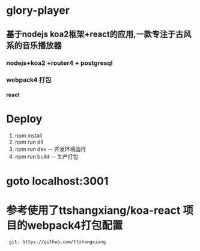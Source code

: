 # glory-player
## 基于nodejs koa2框架+react的应用,一款专注于古风系的音乐播放器
### nodejs+koa2 +router4 + postgresql ###
### webpack4 打包
#### react ####

# Deploy #
1. npm install
2. npm run dll
3. npm run dev  -- 开发环境运行
4. npm run build  -- 生产打包
# goto localhost:3001



# 参考使用了ttshangxiang/koa-react 项目的webpack4打包配置
     git: https://github.com/ttshangxiang
